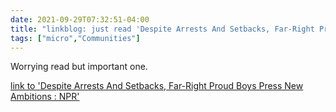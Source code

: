 ```yaml
---
date: 2021-09-29T07:32:51-04:00
title: "linkblog: just read 'Despite Arrests And Setbacks, Far-Right Proud Boys Press New Ambitions : NPR'"
tags: ["micro","Communities"]
---
```

Worrying read but important one.
 
[link to 'Despite Arrests And Setbacks, Far-Right Proud Boys Press New Ambitions : NPR'](https://www.npr.org/2021/09/29/1041121327/despite-arrests-and-setbacks-far-right-proud-boys-press-new-ambitions)
